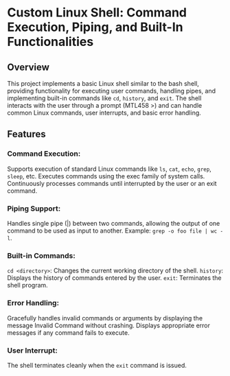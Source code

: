 # Custom Linux Shell: Command Execution, Piping, and Built-In Functionalities

## Overview
This project implements a basic Linux shell similar to the bash shell, providing functionality for executing user commands, handling pipes, and implementing built-in commands like `cd`, `history`, and `exit`. The shell interacts with the user through a prompt (MTL458 >) and can handle common Linux commands, user interrupts, and basic error handling.

## Features
### Command Execution:

Supports execution of standard Linux commands like `ls`, `cat`, `echo`, `grep`, `sleep`, etc.
Executes commands using the exec family of system calls.
Continuously processes commands until interrupted by the user or an exit command.

### Piping Support:
Handles single pipe (|) between two commands, allowing the output of one command to be used as input to another.
Example: `grep -o foo file | wc -l`.

### Built-in Commands:
`cd <directory>`: Changes the current working directory of the shell.
`history`: Displays the history of commands entered by the user.
`exit`: Terminates the shell program.

### Error Handling:
Gracefully handles invalid commands or arguments by displaying the message Invalid Command without crashing.
Displays appropriate error messages if any command fails to execute.

### User Interrupt:
The shell terminates cleanly when the `exit` command is issued.